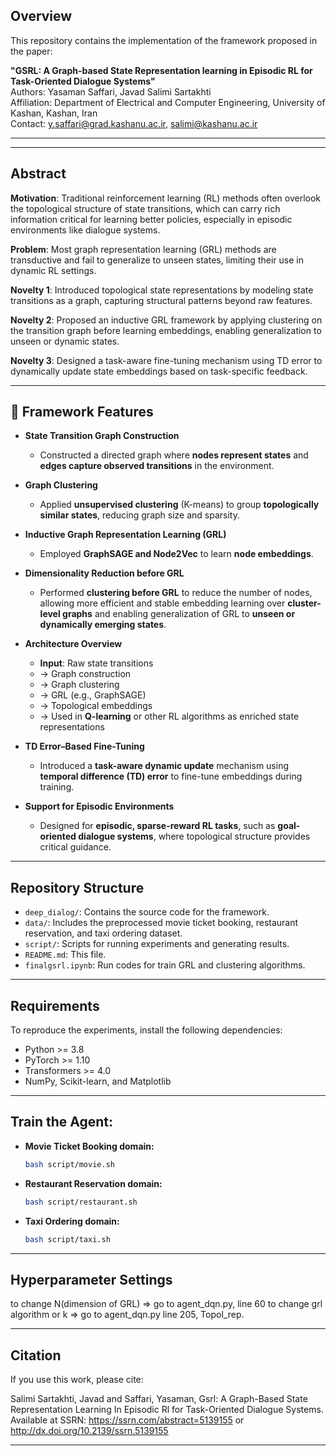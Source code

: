 ## Overview
This repository contains the implementation of the framework proposed in the paper:

**"GSRL: A Graph-based State Representation learning in Episodic RL for Task-Oriented Dialogue Systems"**  
Authors: Yasaman Saffari, Javad Salimi Sartakhti  
Affiliation: Department of Electrical and Computer Engineering, University of Kashan, Kashan, Iran  
Contact: [y.saffari@grad.kashanu.ac.ir](mailto:saffari@kashanu.ac.ir), [salimi@kashanu.ac.ir](mailto:salimi@kashanu.ac.ir)

---

--- 
## Abstract

**Motivation**: Traditional reinforcement learning (RL) methods often overlook the topological structure of state transitions, which can carry rich information critical for learning better policies, especially in episodic environments like dialogue systems.

**Problem**: Most graph representation learning (GRL) methods are transductive and fail to generalize to unseen states, limiting their use in dynamic RL settings.

**Novelty 1**: Introduced topological state representations by modeling state transitions as a graph, capturing structural patterns beyond raw features.

**Novelty 2**: Proposed an inductive GRL framework by applying clustering on the transition graph before learning embeddings, enabling generalization to unseen or dynamic states.

**Novelty 3**: Designed a task-aware fine-tuning mechanism using TD error to dynamically update state embeddings based on task-specific feedback.

---

## 🔹 Framework Features 

- **State Transition Graph Construction**  
  - Constructed a directed graph where **nodes represent states** and **edges capture observed transitions** in the environment.

- **Graph Clustering**  
  - Applied **unsupervised clustering** (K-means) to group **topologically similar states**, reducing graph size and sparsity.

- **Inductive Graph Representation Learning (GRL)**  
  - Employed **GraphSAGE and Node2Vec** to learn **node embeddings**.

- **Dimensionality Reduction before GRL**  
  - Performed **clustering before GRL** to reduce the number of nodes, allowing more efficient and stable embedding learning over **cluster-level graphs** and enabling generalization of GRL to **unseen or dynamically emerging states**.

- **Architecture Overview**  
  - **Input**: Raw state transitions  
  - → Graph construction  
  - → Graph clustering  
  - → GRL (e.g., GraphSAGE)  
  - → Topological embeddings  
  - → Used in **Q-learning** or other RL algorithms as enriched state representations

- **TD Error–Based Fine-Tuning**  
  - Introduced a **task-aware dynamic update** mechanism using **temporal difference (TD) error** to fine-tune embeddings during training.

- **Support for Episodic Environments**  
  - Designed for **episodic, sparse-reward RL tasks**, such as **goal-oriented dialogue systems**, where topological structure provides critical guidance.

---
## Repository Structure
- `deep_dialog/`: Contains the source code for the framework.
- `data/`: Includes the preprocessed movie ticket booking, restaurant reservation, and taxi ordering dataset.
- `script/`: Scripts for running experiments and generating results.
- `README.md`: This file.
- `finalgsrl.ipynb`: Run codes for train GRL and clustering algorithms.
---
## Requirements
To reproduce the experiments, install the following dependencies:
- Python >= 3.8
- PyTorch >= 1.10
- Transformers >= 4.0
- NumPy, Scikit-learn, and Matplotlib
---
## Train the Agent:
   - **Movie Ticket Booking domain:**  
     ```bash
     bash script/movie.sh
     ```
   - **Restaurant Reservation domain:**  
     ```bash
     bash script/restaurant.sh
     ```
   - **Taxi Ordering domain:**  
     ```bash
     bash script/taxi.sh
     ```
---
## Hyperparameter Settings
to change N(dimension of GRL)  =>  go to agent_dqn.py, line 60
to change grl algorithm or k  =>  go to agent_dqn.py line 205, Topol_rep.

--- 
## Citation
If you use this work, please cite:

Salimi Sartakhti, Javad and Saffari, Yasaman, Gsrl: A Graph-Based State Representation Learning In Episodic Rl for Task-Oriented Dialogue Systems. Available at SSRN: https://ssrn.com/abstract=5139155 or http://dx.doi.org/10.2139/ssrn.5139155

---

